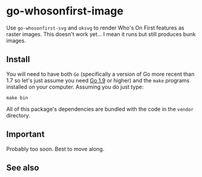 # go-whosonfirst-image

Use `go-whosonfirst-svg` and `oksvg` to render Who's On First features as raster images. This doesn't work yet... I mean it runs but still produces bunk images.

## Install

You will need to have both `Go` (specifically a version of Go more recent than 1.7 so let's just assume you need [Go 1.9](https://golang.org/dl/) or higher) and the `make` programs installed on your computer. Assuming you do just type:

```
make bin
```

All of this package's dependencies are bundled with the code in the `vendor` directory.

## Important

Probably too soon. Best to move along.

## See also
